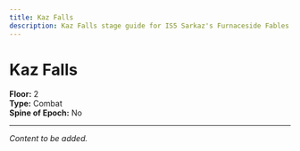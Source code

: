 ```yaml
---
title: Kaz Falls
description: Kaz Falls stage guide for IS5 Sarkaz's Furnaceside Fables
---
```


# Kaz Falls

**Floor:** 2  
**Type:** Combat  
**Spine of Epoch:** No  

---

*Content to be added.*
